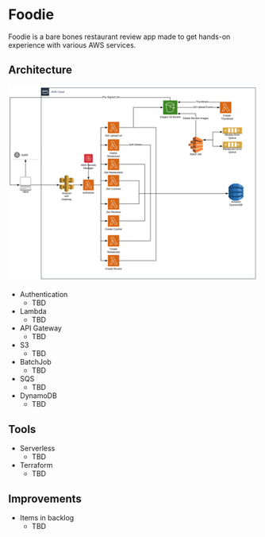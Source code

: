 # Foodie

Foodie is a bare bones restaurant review app made to get hands-on experience with various AWS services.

## Architecture

<img src="./docs/foodie_arch.svg
">

- Authentication
  - TBD
- Lambda
  - TBD
- API Gateway
  - TBD
- S3
  - TBD
- BatchJob
  - TBD
- SQS
  - TBD
- DynamoDB
  - TBD

## Tools

- Serverless
  - TBD
- Terraform
  - TBD

## Improvements

- Items in backlog
  - TBD
